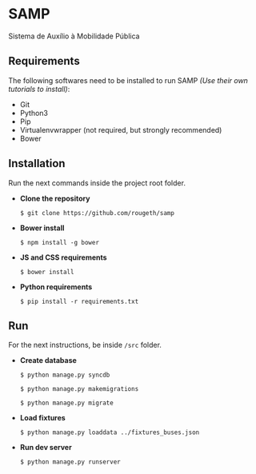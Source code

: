 # SAMP
Sistema de Auxílio à Mobilidade Pública


## Requirements
The following softwares need to be installed to run SAMP *(Use their own tutorials to install)*:

- Git
- Python3
- Pip
- Virtualenvwrapper (not required, but strongly recommended)
- Bower


## Installation

Run the next commands inside the project root folder.

- **Clone the repository**

  `$ git clone https://github.com/rougeth/samp`

- **Bower install**

  `$ npm install -g bower`

- **JS and CSS requirements**

  `$ bower install`

- **Python requirements**

  `$ pip install -r requirements.txt`


## Run

For the next instructions, be inside `/src` folder.

- **Create database**

  `$ python manage.py syncdb`

  `$ python manage.py makemigrations`

  `$ python manage.py migrate`

- **Load fixtures**

  `$ python manage.py loaddata ../fixtures_buses.json`

- **Run dev server**

  `$ python manage.py runserver`

